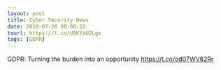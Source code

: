 ```yaml
---
layout: post
title: Cyber Security News
date: 2018-07-26 00:00:22
tourl: https://t.co/U9KYaU2Lgx
tags: [GDPR]
---
```

GDPR: Turning the burden into an opportunity https://t.co/od07WV82Rr
